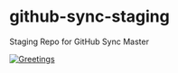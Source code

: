 # github-sync-staging

Staging Repo for GitHub Sync Master

[![Greetings](https://github.com/Richard-Barrett/github-sync-staging/actions/workflows/greetings.yml/badge.svg)](https://github.com/Richard-Barrett/github-sync-staging/actions/workflows/greetings.yml)
